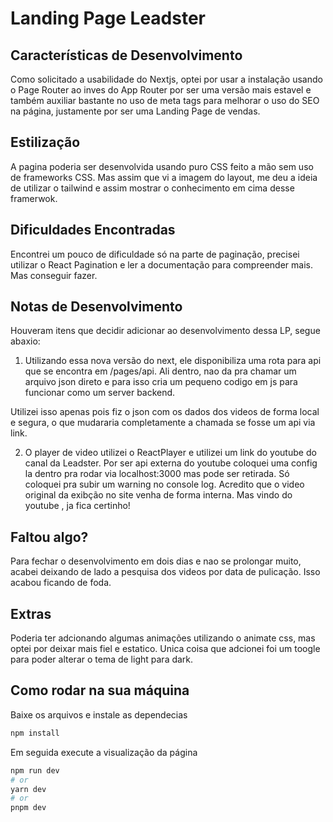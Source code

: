 # Landing Page Leadster

## Características de Desenvolvimento
Como solicitado a usabilidade do Nextjs, optei por usar a instalação usando o Page Router ao inves do App Router por ser uma versão mais estavel e também auxiliar bastante no uso de meta tags para melhorar o uso do SEO na página, justamente por ser uma Landing Page de vendas.

## Estilização
A pagina poderia ser desenvolvida usando puro CSS feito a mão sem uso de frameworks CSS. Mas assim que vi a imagem do layout, me deu a ideia de utilizar o tailwind e assim mostrar o conhecimento em cima desse framerwok.

## Dificuldades Encontradas

Encontrei um pouco de dificuldade só na parte de paginação, precisei utilizar o React Pagination e ler a documentação para compreender mais. Mas conseguir fazer.

## Notas de Desenvolvimento

Houveram itens que decidir adicionar ao desenvolvimento dessa LP, segue abaxio: 

1. Utilizando essa nova versão do next, ele disponibiliza uma rota para api que se encontra em /pages/api.
Ali dentro, nao da pra chamar um arquivo json direto e para isso cria um pequeno codigo em js para funcionar como um server backend.

Utilizei isso apenas pois fiz o json com os dados dos videos de forma local e segura, o que mudararia completamente a chamada se fosse um api via link.

2. O player de video utilizei o ReactPlayer e utilizei um link do youtube do canal da Leadster. Por ser api externa do youtube coloquei uma config la dentro pra rodar via localhost:3000 mas pode ser retirada. Só coloquei pra subir um warning no console log. Acredito que o video original da exibção no site venha de forma interna.
Mas vindo do youtube , ja fica certinho!

## Faltou algo?

Para fechar o desenvolvimento em dois dias e nao se prolongar muito, acabei deixando de lado a pesquisa dos videos por data de pulicação. Isso acabou ficando de foda.

## Extras

Poderia ter adcionando algumas animações utilizando o animate css, mas optei por deixar mais fiel e estatico. Unica coisa que adcionei foi um toogle para poder alterar o tema de light para dark.

## Como rodar na sua máquina

Baixe os arquivos e instale as dependecias

```bash
npm install
```

Em seguida execute a visualização da página

```bash
npm run dev
# or
yarn dev
# or
pnpm dev
```

